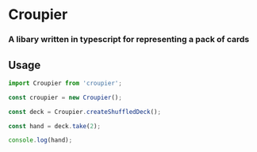 # Croupier

### A libary written in typescript for representing a pack of cards

## Usage

```typescript
import Croupier from 'croupier';

const croupier = new Croupier();

const deck = Croupier.createShuffledDeck();

const hand = deck.take(2);

console.log(hand);
```
